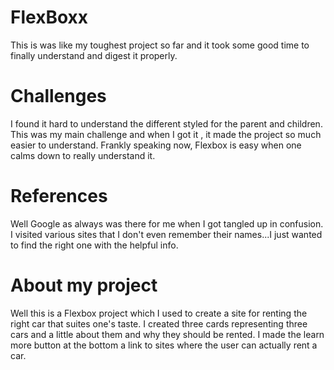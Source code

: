 # FlexBoxx
  This is was like my toughest project so far and it took some good time to finally understand and digest it properly.

# Challenges
  I found it hard to understand the different styled for the parent and children.
  This was my main challenge and when I got it , it made the project so much easier to understand.
  Frankly speaking now, Flexbox is easy when one calms down to really understand it.

# References
  Well Google as always was there for me when I got tangled up in confusion.
  I visited various sites that I don't even remember their names...I just wanted to find the right one with the helpful info.

# About my project
  Well this is a Flexbox project which I used to create a site for renting the right car that suites one's taste. 
  I created three cards representing three cars and a little about them and why they should be rented. 
  I made the learn more button at the bottom a link to sites where the user can actually rent a car.
 
